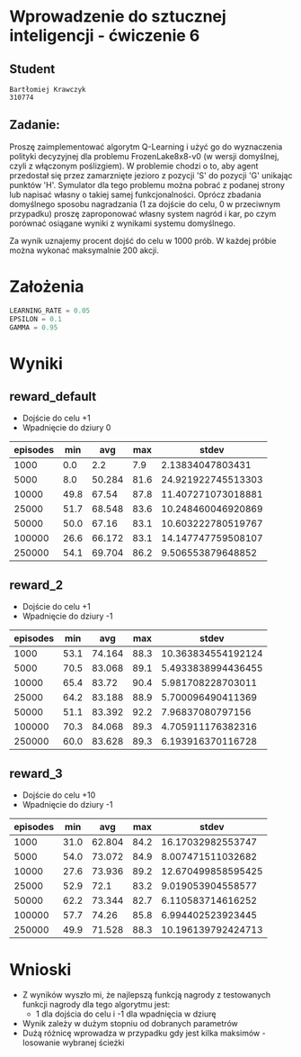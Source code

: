 # Wprowadzenie do sztucznej inteligencji - ćwiczenie 6

## Student

```
Bartłomiej Krawczyk
310774
```

## Zadanie:

Proszę zaimplementować algorytm Q-Learning i użyć go do wyznaczenia polityki decyzyjnej dla problemu FrozenLake8x8-v0 (w wersji domyślnej, czyli z włączonym poślizgiem). W problemie chodzi o to, aby agent przedostał się przez zamarznięte jezioro z pozycji 'S' do pozycji 'G' unikając punktów 'H'. Symulator dla tego problemu można pobrać z podanej strony lub napisać własny o takiej samej funkcjonalności.
Oprócz zbadania domyślnego sposobu nagradzania (1 za dojście do celu, 0 w przeciwnym przypadku) proszę zaproponować własny system nagród i kar, po czym porównać osiągane wyniki z wynikami systemu domyślnego.

Za wynik uznajemy procent dojść do celu w 1000 prób. W każdej próbie można wykonać maksymalnie 200 akcji.

# Założenia

```python
LEARNING_RATE = 0.05
EPSILON = 0.1
GAMMA = 0.95
```

# Wyniki

## reward_default

- Dojście do celu +1
- Wpadnięcie do dziury 0

episodes | min  | avg    | max  | stdev
---------|------|--------|------|-------------------
1000     | 0.0  | 2.2    | 7.9  | 2.13834047803431
5000     | 8.0  | 50.284 | 81.6 | 24.921922745513303
10000    | 49.8 | 67.54  | 87.8 | 11.407271073018881
25000    | 51.7 | 68.548 | 83.6 | 10.248460046920869
50000    | 50.0 | 67.16  | 83.1 | 10.603222780519767
100000   | 26.6 | 66.172 | 83.1 | 14.147747759508107
250000   | 54.1 | 69.704 | 86.2 | 9.506553879648852

## reward_2

- Dojście do celu +1
- Wpadnięcie do dziury -1

episodes | min  | avg    | max  | stdev
---------|------|--------|------|-------------------
1000     | 53.1 | 74.164 | 88.3 | 10.363834554192124
5000     | 70.5 | 83.068 | 89.1 | 5.4933838994436455
10000    | 65.4 | 83.72  | 90.4 | 5.981708228703011
25000    | 64.2 | 83.188 | 88.9 | 5.700096490411369
50000    | 51.1 | 83.392 | 92.2 | 7.96837080797156
100000   | 70.3 | 84.068 | 89.3 | 4.705911176382316
250000   | 60.0 | 83.628 | 89.3 | 6.193916370116728

## reward_3

- Dojście do celu +10
- Wpadnięcie do dziury -1

episodes | min  | avg    | max  | stdev
---------|------|--------|------|-------------------
1000     | 31.0 | 62.804 | 84.2 | 16.17032982553747
5000     | 54.0 | 73.072 | 84.9 | 8.007471511032682
10000    | 27.6 | 73.936 | 89.2 | 12.670499858595425
25000    | 52.9 | 72.1   | 83.2 | 9.019053904558577
50000    | 62.2 | 73.344 | 82.7 | 6.110583714616252
100000   | 57.7 | 74.26  | 85.8 | 6.994402523923445
250000   | 49.9 | 71.528 | 88.3 | 10.196139792424713

# Wnioski

- Z wyników wyszło mi, że najlepszą funkcją nagrody z testowanych funkcji nagrody dla tego algorytmu jest:
    - 1 dla dojścia do celu i -1 dla wpadnięcia w dziurę
- Wynik zależy w dużym stopniu od dobranych parametrów
- Dużą różnicę wprowadza w przypadku gdy jest kilka maksimów - losowanie wybranej ścieżki